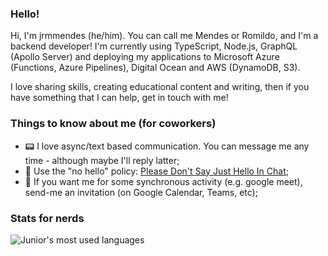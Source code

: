 ### Hello!
Hi, I'm jrmmendes (he/him). You can call me Mendes or Romildo, and I'm a backend developer! I'm currently using TypeScript, Node.js, GraphQL (Apollo Server) and deploying my applications to Microsoft Azure (Functions, Azure Pipelines), Digital Ocean and AWS (DynamoDB, S3). 

I love sharing skills, creating educational content and writing, then if you have something that I can help, get in touch with me!

### Things to know about me (for coworkers)
- 📟 I love async/text based communication. You can message me any time - although maybe I'll reply latter;
- 👋 Use the "no hello" policy: [Please Don't Say Just Hello In Chat](https://www.nohello.com/);
- 📅 If you want me for some synchronous activity (e.g. google meet), send-me an invitation (on Google Calendar, Teams, etc);

### Stats for nerds

![Junior's most used languages](https://github-readme-stats.vercel.app/api/top-langs/?username=jrmmendes&layout=compact)
<!--![Junior's github stats](https://github-readme-stats.vercel.app/api?username=jrmmendes&count_private=true&show_icons=true)

